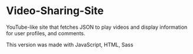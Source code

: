 # Video-Sharing-Site
YouTube-like site that fetches JSON to play videos and display information for user profiles, and comments.

This version was made with JavaScript, HTML, Sass
